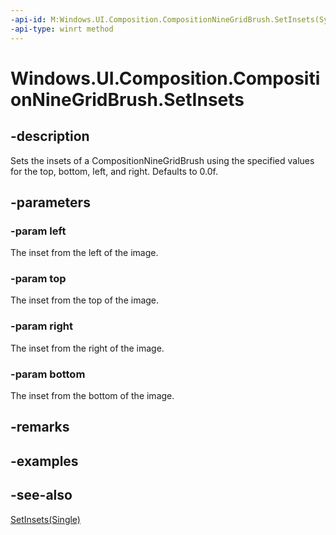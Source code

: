 ```yaml
---
-api-id: M:Windows.UI.Composition.CompositionNineGridBrush.SetInsets(System.Single,System.Single,System.Single,System.Single)
-api-type: winrt method
---
```


<!-- Method syntax
public void SetInsets(System.Single left, System.Single top, System.Single right, System.Single bottom)
-->

# Windows.UI.Composition.CompositionNineGridBrush.SetInsets

## -description
Sets the insets of a CompositionNineGridBrush using the specified values for the top, bottom, left, and right. Defaults to 0.0f.



## -parameters
### -param left
The inset from the left of the image.

### -param top
The inset from the top of the image.

### -param right
The inset from the right of the image.

### -param bottom
The inset from the bottom of the image.

## -remarks

## -examples

## -see-also
[SetInsets(Single)](compositionninegridbrush_setinsets_1350512875.md)
